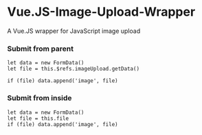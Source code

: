 # Vue.JS-Image-Upload-Wrapper
A Vue.JS wrapper for JavaScript image upload

<ImageUpload ref="imageUpload"></ImageUpload>

### Submit from parent
```
let data = new FormData()
let file = this.$refs.imageUpload.getData()

if (file) data.append('image', file)
```

### Submit from inside
```
let data = new FormData()
let file = this.file
if (file) data.append('image', file)
```
